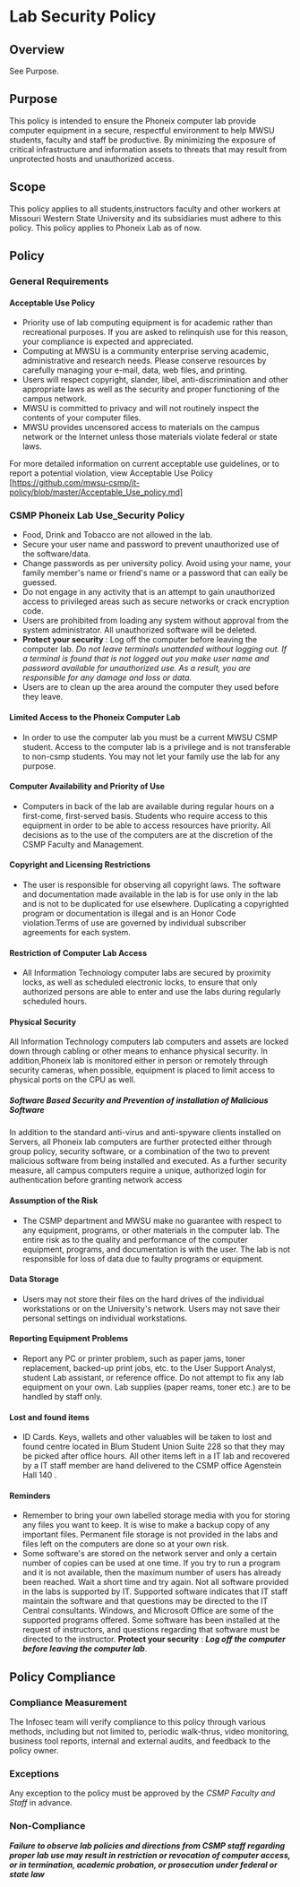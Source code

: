 # Lab Security Policy

## Overview
See Purpose.

## Purpose
This policy is intended to ensure the Phoneix computer lab provide computer equipment in a secure, respectful environment to help MWSU students, faculty and staff be productive. By minimizing the exposure of critical infrastructure and information assets to threats that may result from unprotected hosts and unauthorized access.

## Scope
This policy applies to all students,instructors faculty and other workers at Missouri Western State University and its subsidiaries must adhere to this policy. This policy applies to Phoneix Lab as of now<owned and managed by MWSU >.

## Policy
### General Requirements
#### Acceptable Use Policy
* Priority use of lab computing equipment is for academic rather than recreational purposes. If you are asked to relinquish use for this reason, your compliance is expected and appreciated.
* Computing at MWSU is a community enterprise serving academic, administrative and research needs. Please conserve resources by carefully managing your e-mail, data, web files, and printing.
* Users will respect copyright, slander, libel, anti-discrimination and other appropriate laws as well as the security and proper functioning of the campus network.
* MWSU is committed to privacy and will not routinely inspect the contents of your computer files.
* MWSU provides uncensored access to materials on the campus network or the Internet unless those materials violate federal or state laws.

For more detailed information on current acceptable use guidelines, or to report a potential violation, view Acceptable Use Policy [https://github.com/mwsu-csmp/it-policy/blob/master/Acceptable_Use_policy.md]

### CSMP Phoneix Lab Use_Security Policy

* Food, Drink and Tobacco are not allowed in the lab.
*	Secure your user name and password to prevent unauthorized use of the software/data.
*	Change passwords as per university policy. Avoid using your name, your family member's name or friend's name or a password that can eaily be guessed.
*	Do not engage in any activity that is an attempt to gain unauthorized access to privileged areas such as secure networks or crack encryption code.
*	Users are prohibited from loading any system without approval from the system administrator. All unauthorized software will be deleted.
* **Protect your security** : Log off the computer before leaving the computer lab. *Do not leave terminals unattended without logging out. If a terminal is found that is not logged out you make user name and password available for unauthorized use. As a result, you are responsible for any damage and loss or data.*
*	Users are to clean up the area around the computer they used before they leave.


#### Limited Access to the Phoneix Computer Lab 
* In order to use the computer lab you must be a current MWSU CSMP student. Access to the computer lab is a privilege and is not transferable to non-csmp students. You may not let your family use the lab for any purpose.

#### Computer Availability and Priority of Use 
* Computers in back of the lab are available during regular hours on a first-come, first-served basis. Students who require access to this equipment in order to be able to access resources have priority. All decisions as to the use of the computers are at the discretion of the CSMP Faculty and Management.

#### Copyright and Licensing Restrictions 
* The user is responsible for observing all copyright laws. The software and documentation made available in the lab is for use only in the lab and is not to be duplicated for use elsewhere. Duplicating a copyrighted program or documentation is illegal and is an Honor Code violation.Terms of use are governed by individual subscriber agreements for each system.

#### Restriction of Computer Lab Access
* All Information Technology computer labs are secured by proximity locks, as well as scheduled electronic locks, to ensure that only authorized persons are able to enter and use the labs during regularly scheduled hours.

#### Physical Security
All Information Technology computers lab computers and assets are locked down through cabling or other means to enhance physical security. In addition,Phoneix lab is monitored either in person or remotely through security cameras, when possible, equipment is placed to limit access to physical ports on the CPU as well. 

##### Software Based Security and Prevention of installation of Malicious Software
In addition to the standard anti-virus and anti-spyware clients installed on Servers, all Phoneix lab computers are further protected either through group policy, security software, or a combination of the two to prevent malicious software from being installed and executed. As a further security measure, all campus computers require a unique, authorized login for authentication before granting network access

#### Assumption of the Risk 
* The CSMP department and MWSU make no guarantee with respect to any equipment, programs, or other materials in the computer lab. The entire risk as to the quality and performance of the computer equipment, programs, and documentation is with the user. The lab is not responsible for loss of data due to faulty programs or equipment.

#### Data Storage 
* Users may not store their files on the hard drives of the individual workstations or on the University's network. Users may not save their personal settings on individual workstations.

#### Reporting Equipment Problems 
* Report any PC or printer problem, such as paper jams, toner replacement, backed-up print jobs, etc. to the User Support Analyst, student Lab assistant, or reference office. Do not attempt to fix any lab equipment on your own. Lab supplies (paper reams, toner etc.) are to be handled by staff only.

#### Lost and found items
* ID Cards. Keys, wallets and other valuables will be taken to lost and found centre located in Blum Student Union Suite 228 so that they may be picked after office hours. All other items left in a IT lab and recovered by a IT staff member are hand delivered to the CSMP office Agenstein Hall 140 .
 
#### Reminders
* Remember to bring your own labelled storage media with you for storing any files you want to keep. It is wise to make a backup copy of any important files. Permanent file storage is not provided in the labs and files left on the computers are done so at your own risk.  
* Some software's are stored on the network server and only a certain number of copies can be used at one time. If you try to run a program and it is not available, then the maximum number of users has already been reached. Wait a short time and try again. Not all software provided in the labs is supported by IT. Supported software indicates that IT staff maintain the software and that questions may be directed to the IT Central consultants. Windows, and Microsoft Office are some of the supported programs offered. Some software has been installed at the request of instructors, and questions regarding that software must be directed to the instructor.
**Protect your security** : *__Log off the computer before leaving the computer lab__*.

## Policy Compliance
### Compliance Measurement
The Infosec team will verify compliance to this policy through various methods, including but not limited to, periodic walk-thrus, video monitoring, business tool reports, internal and external audits, and feedback to the policy owner.
### Exceptions
Any exception to the policy must be approved by the *CSMP Faculty and Staff* in advance.
### Non-Compliance
*__Failure to observe lab policies and directions from CSMP staff regarding proper lab use may result in restriction or revocation of computer access, or in termination, academic probation, or prosecution under federal or state law__*
